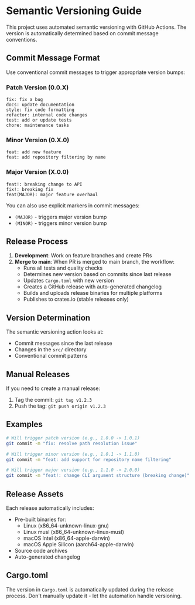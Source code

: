 # Semantic Versioning Guide

This project uses automated semantic versioning with GitHub Actions. The version is automatically determined based on commit message conventions.

## Commit Message Format

Use conventional commit messages to trigger appropriate version bumps:

### Patch Version (0.0.X)

```text
fix: fix a bug
docs: update documentation
style: fix code formatting
refactor: internal code changes
test: add or update tests
chore: maintenance tasks
```

### Minor Version (0.X.0)

```text
feat: add new feature
feat: add repository filtering by name
```

### Major Version (X.0.0)

```text
feat!: breaking change to API
fix!: breaking fix
feat(MAJOR): major feature overhaul
```

You can also use explicit markers in commit messages:

- `(MAJOR)` - triggers major version bump
- `(MINOR)` - triggers minor version bump

## Release Process

1. **Development**: Work on feature branches and create PRs
2. **Merge to main**: When PR is merged to main branch, the workflow:
   - Runs all tests and quality checks
   - Determines new version based on commits since last release
   - Updates `Cargo.toml` with new version
   - Creates a GitHub release with auto-generated changelog
   - Builds and uploads release binaries for multiple platforms
   - Publishes to crates.io (stable releases only)

## Version Determination

The semantic versioning action looks at:

- Commit messages since the last release
- Changes in the `src/` directory
- Conventional commit patterns

## Manual Releases

If you need to create a manual release:

1. Tag the commit: `git tag v1.2.3`
2. Push the tag: `git push origin v1.2.3`

## Examples

```bash
# Will trigger patch version (e.g., 1.0.0 -> 1.0.1)
git commit -m "fix: resolve path resolution issue"

# Will trigger minor version (e.g., 1.0.1 -> 1.1.0)
git commit -m "feat: add support for repository name filtering"

# Will trigger major version (e.g., 1.1.0 -> 2.0.0)
git commit -m "feat!: change CLI argument structure (breaking change)"
```

## Release Assets

Each release automatically includes:

- Pre-built binaries for:
  - Linux (x86_64-unknown-linux-gnu)
  - Linux musl (x86_64-unknown-linux-musl)
  - macOS Intel (x86_64-apple-darwin)
  - macOS Apple Silicon (aarch64-apple-darwin)
- Source code archives
- Auto-generated changelog

## Cargo.toml

The version in `Cargo.toml` is automatically updated during the release process. Don't manually update it - let the automation handle versioning.
